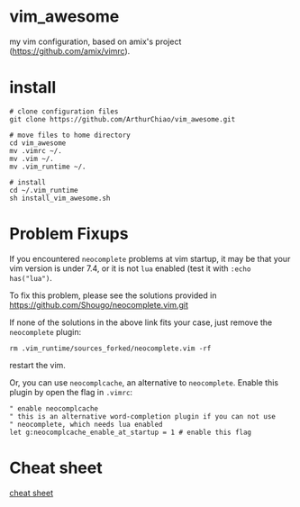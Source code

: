 vim_awesome
===========

my vim configuration, based on amix's project (https://github.com/amix/vimrc).

# install
```shell
# clone configuration files
git clone https://github.com/ArthurChiao/vim_awesome.git

# move files to home directory
cd vim_awesome
mv .vimrc ~/.
mv .vim ~/.
mv .vim_runtime ~/.

# install
cd ~/.vim_runtime
sh install_vim_awesome.sh
```

# Problem Fixups
If you encountered `neocomplete` problems at vim startup, it may be that 
your vim version is under 7.4, or it is not `lua` enabled (test it with 
`:echo has("lua")`.

To fix this problem, please see the solutions provided in
https://github.com/Shougo/neocomplete.vim.git

If none of the solutions in the above link fits your case, just remove the 
`neocomplete` plugin:
```shell
rm .vim_runtime/sources_forked/neocomplete.vim -rf
```
restart the vim.

Or, you can use `neocomplcache`, an alternative to `neocomplete`. Enable this
plugin by open the flag in `.vimrc`:

```shell
" enable neocomplcache
" this is an alternative word-completion plugin if you can not use
" neocomplete, which needs lua enabled
let g:neocomplcache_enable_at_startup = 1 # enable this flag
```

# Cheat sheet
[cheat sheet](cheat-sheets/)
